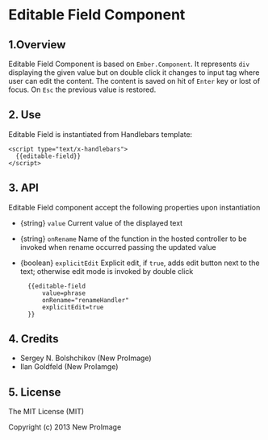 # Editable Field Component

## 1.Overview
Editable Field Component is based on `Ember.Component`. It represents `div` displaying the given value but on double
click it changes to input tag where user can edit the content. The content is saved on hit of `Enter` key or lost of focus.
On `Esc` the previous value is restored.

## 2. Use
Editable Field is instantiated from Handlebars template:

    <script type="text/x-handlebars">
      {{editable-field}}
    </script>

## 3. API
Editable Field component accept the following properties upon instantiation

* {string}  `value`         Current value of the displayed text
* {string}  `onRename`      Name of the function in the hosted controller to be invoked when rename occurred passing the updated value
* {boolean} `explicitEdit`  Explicit edit, if `true`, adds edit button next to the text; otherwise edit mode is invoked by double click


        {{editable-field
            value=phrase
            onRename="renameHandler"
            explicitEdit=true
        }}
        

## 4. Credits

* Sergey N. Bolshchikov (New ProImage)
* Ilan Goldfeld (New ProIamge)

## 5. License
The MIT License (MIT)

Copyright (c) 2013 New ProImage
